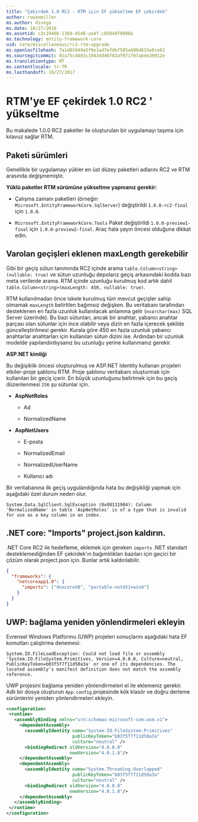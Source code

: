 ```yaml
---
title: "Çekirdek 1.0 RC2 - RTM için EF yükseltme EF çekirdek"
author: rowanmiller
ms.author: divega
ms.date: 10/27/2016
ms.assetid: c3c1940b-136d-45d8-aa4f-cb5040f8980a
ms.technology: entity-framework-core
uid: core/miscellaneous/rc2-rtm-upgrade
ms.openlocfilehash: 7a1d85949a5f9e1ad7efdbf585a608d815e8ce63
ms.sourcegitcommit: 01a75cd483c1943ddd6f82af971f07abde20912e
ms.translationtype: MT
ms.contentlocale: tr-TR
ms.lasthandoff: 10/27/2017
---
```

# <a name="upgrading-from-ef-core-10-rc2-to-rtm"></a>RTM'ye EF çekirdek 1.0 RC2 ' yükseltme

Bu makalede 1.0.0 RC2 paketler ile oluşturulan bir uygulamayı taşıma için kılavuz sağlar RTM.

## <a name="package-versions"></a>Paketi sürümleri

Genellikle bir uygulamayı yükler en üst düzey paketleri adlarını RC2 ve RTM arasında değişmemiştir.

**Yüklü paketler RTM sürümüne yükseltme yapmanız gerekir:**

* Çalışma zamanı paketleri (örneğin `Microsoft.EntityFrameworkCore.SqlServer`) değiştirildi `1.0.0-rc2-final` için `1.0.0`.

* `Microsoft.EntityFrameworkCore.Tools` Paket değiştirildi `1.0.0-preview1-final` için `1.0.0-preview2-final`. Araç hala yayın öncesi olduğuna dikkat edin.

## <a name="existing-migrations-may-need-maxlength-added"></a>Varolan geçişleri eklenen maxLength gerekebilir

Gibi bir geçiş sütun tanımında RC2 içinde arama `table.Column<string>(nullable: true)` ve sütun uzunluğu depolarız geçiş arkasındaki kodda bazı meta verilerde arama. RTM içinde uzunluğu kurulmuş kod artık dahil `table.Column<string>(maxLength: 450, nullable: true)`.

RTM kullanılmadan önce iskele kurulmuş tüm mevcut geçişler sahip olmamak `maxLength` belirtilen bağımsız değişken. Bu veritabanı tarafından desteklenen en fazla uzunluk kullanılacak anlamına gelir (`nvarchar(max)` SQL Server üzerinde). Bu bazı sütunları, ancak bir anahtar, yabancı anahtar parçası olan sütunlar için ince olabilir veya dizin en fazla içerecek şekilde güncelleştirilmesi gerekir. Kurala göre 450 en fazla uzunluk yabancı anahtarlar anahtarları için kullanılan sütun dizini ise. Ardından bir uzunluk modelde yapılandırdıysanız bu uzunluğu yerine kullanmanız gerekir.

**ASP.NET kimliği**

Bu değişiklik öncesi oluşturulmuş ve ASP.NET Identity kullanan projeleri etkiler-proje şablonu RTM. Proje şablonu veritabanı oluşturmak için kullanılan bir geçiş içerir. En büyük uzunluğunu belirtmek için bu geçiş düzenlenmesi `256` şu sütunlar için.

*  **AspNetRoles**

    * Ad

    * NormalizedName

*  **AspNetUsers**

   * E-posta

   * NormalizedEmail

   * NormalizedUserName

   * Kullanıcı adı

Bir veritabanına ilk geçiş uygulandığında hata bu değişikliği yapmak için aşağıdaki özel durum neden olur.

    System.Data.SqlClient.SqlException (0x80131904): Column 'NormalizedName' in table 'AspNetRoles' is of a type that is invalid for use as a key column in an index.

## <a name="net-core-remove-imports-in-projectjson"></a>.NET core: "Imports" project.json kaldırın.

.NET Core RC2 ile hedefleme, eklemek için gereken `imports` .NET standart desteklemediğinden EF çekirdek'ın bağımlılıkları bazıları için geçici bir çözüm olarak project.json için. Bunlar artık kaldırılabilir.

``` json
{
  "frameworks": {
    "netcoreapp1.0": {
      "imports": ["dnxcore50", "portable-net451+win8"]
    }
  }
}
```

## <a name="uwp-add-binding-redirects"></a>UWP: bağlama yeniden yönlendirmeleri ekleyin

Evrensel Windows Platformu (UWP) projeleri sonuçlarını aşağıdaki hata EF komutları çalıştırma denemesi:

    System.IO.FileLoadException: Could not load file or assembly 'System.IO.FileSystem.Primitives, Version=4.0.0.0, Culture=neutral, PublicKeyToken=b03f5f7f11d50a3a' or one of its dependencies. The located assembly's manifest definition does not match the assembly reference.

UWP projesini bağlama yeniden yönlendirmeleri el ile eklemeniz gerekir. Adlı bir dosya oluşturun `App.config` projesinde kök klasör ve doğru derleme sürümlerini yeniden yönlendirmeleri ekleyin.

``` xml
<configuration>
 <runtime>
   <assemblyBinding xmlns="urn:schemas-microsoft-com:asm.v1">
     <dependentAssembly>
       <assemblyIdentity name="System.IO.FileSystem.Primitives"
                         publicKeyToken="b03f5f7f11d50a3a"
                         culture="neutral" />
       <bindingRedirect oldVersion="4.0.0.0"
                        newVersion="4.0.1.0"/>
     </dependentAssembly>
     <dependentAssembly>
       <assemblyIdentity name="System.Threading.Overlapped"
                         publicKeyToken="b03f5f7f11d50a3a"
                         culture="neutral" />
       <bindingRedirect oldVersion="4.0.0.0"
                        newVersion="4.0.1.0"/>
     </dependentAssembly>
   </assemblyBinding>
 </runtime>
</configuration>
```
